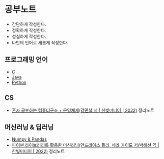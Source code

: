 # 공부노트
- 간단하게 작성한다.
- 정확하게 작성한다.
- 성실하게 작성한다.
- 나만의 언어로 새롭게 작성한다.
## 프로그래밍 언어
- [C](https://github.com/kye0727/C.git)
- [Java]()
- [Python]()
## CS
- [혼자 공부하는 컴퓨터구조 + 운영체제(강민철 저 | 한빛미디어 | 2022)]() 정리노트
## 머신러닝 & 딥러닝
- [Numpy & Pandas]()
- [파이썬 라이브러리를 활용한 머신러닝(안드레아스 뮐러, 세라 가이도 저/박해선 역 | 한빛미디어 | 2022)](https://github.com/kye0727/Introduction2ML) 정리노트
